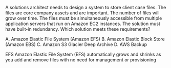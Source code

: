 A solutions architect needs to design a system to store client case files. The files are core company assets and are important. The number of files will grow over time. The files must be simultaneously accessible from multiple application servers that run on Amazon EC2 instances. The solution must have built-in redundancy. Which solution meets these requirements? 

A. Amazon Elastic File System (Amazon EFS) 
B. Amazon Elastic Block Store (Amazon EBS) 
C. Amazon S3 Glacier Deep Archive 
D. AWS Backup

EFS Amazon Elastic File System (EFS) automatically grows and shrinks as you add and remove files with no need for management or provisioning